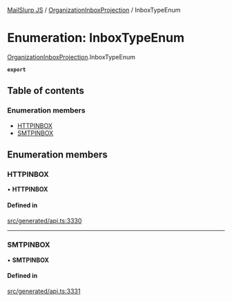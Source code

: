 [MailSlurp JS](../README.md) / [OrganizationInboxProjection](../modules/OrganizationInboxProjection.md) / InboxTypeEnum

# Enumeration: InboxTypeEnum

[OrganizationInboxProjection](../modules/OrganizationInboxProjection.md).InboxTypeEnum

**`export`**

## Table of contents

### Enumeration members

- [HTTPINBOX](OrganizationInboxProjection.InboxTypeEnum.md#httpinbox)
- [SMTPINBOX](OrganizationInboxProjection.InboxTypeEnum.md#smtpinbox)

## Enumeration members

### HTTPINBOX

• **HTTPINBOX**

#### Defined in

[src/generated/api.ts:3330](https://github.com/mailslurp/mailslurp-client/blob/6534d6f/src/generated/api.ts#L3330)

___

### SMTPINBOX

• **SMTPINBOX**

#### Defined in

[src/generated/api.ts:3331](https://github.com/mailslurp/mailslurp-client/blob/6534d6f/src/generated/api.ts#L3331)
